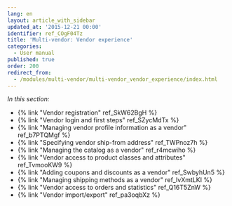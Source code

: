 ```yaml
---
lang: en
layout: article_with_sidebar
updated_at: '2015-12-21 00:00'
identifier: ref_COgF04Tz
title: 'Multi-vendor: Vendor experience'
categories:
  - User manual
published: true
order: 200
redirect_from:
  - /modules/multi-vendor/multi-vendor_vendor_experience/index.html
---
```

_In this section:_

*   {% link "Vendor registration" ref_SkW62BgH %}
*   {% link "Vendor login and first steps" ref_SZycMdTx %}
*   {% link "Managing vendor profile information as a vendor" ref_b7PTQMgf %}
*   {% link "Specifying vendor ship-from address" ref_TWPnoz7h %}
*   {% link "Managing the catalog as a vendor" ref_r4mcwiho %}
*   {% link "Vendor access to product classes and attributes" ref_TvmooKW9 %}
*   {% link "Adding coupons and discounts as a vendor" ref_SwbyhUn5 %}
*   {% link "Managing shipping methods as a vendor" ref_IvXmtLKI %}
*   {% link "Vendor access to orders and statistics" ref_Q16T5ZnW %}
*   {% link "Vendor import/export" ref_pa3oqbXz %}
